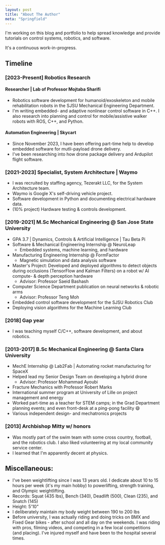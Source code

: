 ```yaml
---
layout: post
title: "About The Author"
meta: "Springfield"
---
```


I'm working on this blog and portfolio to help spread knowledge and provide tutorials on control systems, robotics, and software. 

It's a continuous work-in-progress.

## Timeline
### [2023-Present] Robotics Research
#### Researcher | Lab of Professor Mojtaba Sharifi
- Robotics software development for humanoid/exoskeleton and mobile rehabilitation robots in the SJSU Mechanical Engineering Department.
- I'm writing embedded- and adaptive nonlinear control software in C++. I also research into planning and control for mobile/assistive walker robots with ROS, C++, and Python.
#### Automation Engineering | Skycart
- Since November 2023, I have been offering part-time help to develop embedded software for mutli-payload drone delivery.
- I've been researching into how drone package delivery and Ardupilot flight software.

### [2021-2023] Specialist, System Architecture | Waymo
- I was recruited by staffing agency, Tezerakt LLC, for the System Architecture team. 
- Waymo is Google X's self-driving vehicle project.
- Software development in Python and documenting electrical hardware data.
- (10% project) Hardware testing & controls development.

### [2019-2021] M.Sc Mechanical Engineering @ San Jose State University
- GPA 3.7 \| Dynamics, Controls & Artificial Intelligence \| Tau Beta Pi
- Software & Mechanical Engineering Internship @ NeuroLeap
  - Embedded systems, machine learning, and hardware
- Manufacturing Engineering Internship @ FormFactor
  - Magnetic simulation and data analysis software
- Master's Project: Developed and deployed algorithms to detect objects during occlusions (TensorFlow and Kalman Filters) on a robot w/ AI compute- & depth perception hardware
  - Advisor: Professor Saeid Bashash
- Computer Science Department publication on neural networks & robotic arms
  - Advisor: Professor Teng Moh
- Embedded control software development for the SJSU Robotics Club
- Deploying vision algorithms for the Machine Learning Club

### [2018] Gap year
- I was teaching myself C/C++, software development, and about robotics.

### [2013-2017] B.Sc Mechanical Engineering @ Santa Clara University
- MechE Internship @ Lab2Fab \| Automating rocket manufacturing for SpaceX
- Helped lead my Senior Design Team on developing a hybrid drone
  - Advisor: Professor Mohammad Ayoubi
- Fracture Mechanics with Professor Robert Marks
- International summer program at University of Lille on project management and energy
- Worked part-time as a teacher for STEM camps; in the Grad Department planning events; and even front-desk at a ping-pong facility 😄
- Various independent design- and mechatronics projects

###  [2013] Archbishop Mitty w/ honors
- Was mostly part of the swim team with some cross country, football, and the robotics club. I also liked volunteering at my local community service center.
- I learned that I'm apparently decent at physics.

##  Miscellaneous:
- I've been weightlifting since I was 13 years old. I dedicate about 10 to 15 hours per week (it's my main hobby) to powerlifting, strength training, and Olympic weightlifting.
- Records: Squat (435 lbs), Bench (340), Deadlift (500), Clean (235), and Snatch (145)
- Height: 5'10"
- I deliberately maintain my body weight between 190 to 200 lbs
- Before university, I was actually riding and doing tricks on BMX and Fixed Gear bikes - after school and all day on the weekends. I was riding with pros, filming videos, and competing in a few local competitions (and placing). I've injured myself and have been to the hospital several times.
<!--- - After my undergraduate, I started using a CPAP. --->